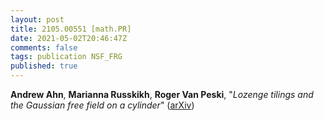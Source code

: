 ```yaml
---
layout: post
title: 2105.00551 [math.PR]
date: 2021-05-02T20:46:47Z
comments: false
tags: publication NSF_FRG
published: true
---
```


<b>Andrew Ahn</b>, <b>Marianna Russkikh</b>, <b>Roger Van Peski</b>, "<i>Lozenge tilings and the Gaussian free field on a cylinder</i>" ([arXiv](http://arxiv.org/abs/2105.00551v1))
